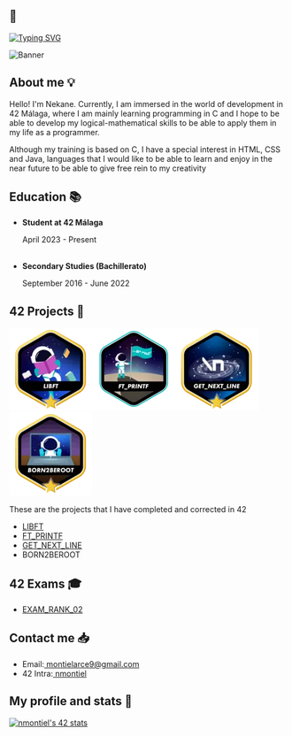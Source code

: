 ## 🌸

<div align0"center"><a href="https://git.io/typing-svg"><img src="https://readme-typing-svg.demolab.com?font=Handjet&weight=300&size=35&pause=1000&color=6BCACF&width=435&lines=Hey%2C+I'm+Nekane+%3D)" alt="Typing SVG" /></a><br></div>

![Banner](https://64.media.tumblr.com/d0e0ba566837303040d948173b88abc6/af892589e3c0f22b-ec/s500x750/bc9028176fd0cbb851e9cdc4518a50a20ad2240d.gif)

## About me 💡
<p>Hello! I'm Nekane. Currently, I am immersed in the world of development in 42 Málaga, where I am mainly learning programming in C and I hope to be able to develop my logical-mathematical skills to be able to apply them in my life as a programmer.</p>
<p> Although my training is based on C, I have a special interest in HTML, CSS and Java, languages ​​that I would like to be able to learn and enjoy in the near future to be able to give free rein to my creativity</p>

## Education 📚
<ul>
  <li><b>Student at 42 Málaga</b></li>
  <p>April 2023 - Present</p><br/>
  <li><b>Secondary Studies (Bachillerato)</b></li>
  <p>September 2016 - June 2022</p>
</ul>

## 42 Projects 🚀  
<img src="https://github.com/leogaudin/42_project_badges/raw/main/badges/libft_bonus.webp"><img src="https://github.com/leogaudin/42_project_badges/raw/main/badges/ft_printf.webp"/><img src="https://github.com/leogaudin/42_project_badges/raw/main/badges/get_next_line_bonus.webp"/><img src="https://github.com/leogaudin/42_project_badges/raw/main/badges/born2beroot_bonus.webp"/>

<p>These are the projects that I have completed and corrected in 42</p>
<ul>
  <li><a href="https://github.com/nmontiel42/libft">LIBFT</a></li>
  
  <li><a href="https://github.com/nmontiel42/Printf">FT_PRINTF</a></li>
  
  <li><a href="https://github.com/nmontiel42/get_next_line">GET_NEXT_LINE</a></li>
  
  <li><a>BORN2BEROOT</a>
</ul>

## 42 Exams 🎓
<ul>
  <li><a href="https://github.com/nmontiel42/exam_rank_02">EXAM_RANK_02</li></a>
</ul>

## Contact me 📥
<ul>
  <li>Email:<a href="mailto:montielarce9@gmail.com" target="_blank"> montielarce9@gmail.com</a></li>
  <li>42 Intra:<a href="https://profile.intra.42.fr/users/nmontiel" target="_blank"> nmontiel</a></li>
</ul>

## My profile and stats 🥥

<a href="https://github.com/oakoudad/badge42"><img src="https://badge.mediaplus.ma/colorfulwaves/nmontiel?1337Badge=off&UM6P=off" alt="nmontiel's 42 stats"></a>

